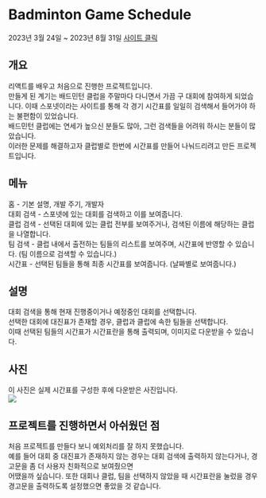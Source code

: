 # Badminton Game Schedule  
2023년 3월 24일 ~ 2023년 8월 31일
<a href="dunzae2.netlify.app">사이트 클릭</a>

## 개요  
리액트를 배우고 처음으로 진행한 프로젝트입니다.  
만들게 된 계기는 배드민턴 클럽을 주말마다 다니면서 가끔 구 대회에 참여하게 되었습니다.
이때 스포넷이라는 사이트를 통해 각 경기 시간표를 일일히 검색해서 들어가야 하는 불편함이 있었습니다.  
배드민턴 클럽에는 연세가 높으신 분들도 많아, 그런 검색들을 어려워 하시는 분들이 많았습니다.  
이러한 문제를 해결하고자 클럽별로 한번에 시간표를 만들어 나눠드리려고 만든 프로젝트입니다.

## 메뉴
홈 - 기본 설명, 개발 주기, 개발자  
대회 검색 - 스포넷에 있는 대회를 검색하고 이를 보여줍니다.  
클럽 검색 - 선택된 대회에 있는 클럽 전부를 보여주거나, 검색된 이름에 해당하는 클럽을 나열합니다.  
팀 검색 - 클럽 내에서 출전하는 팀들의 리스트를 보여주며, 시간표에 반영할 수 있습니다. (팀 이름으로 검색할 수 있습니다.)  
시간표 - 선택된 팀들을 통해 최종 시간표를 보여줍니다. (날짜별로 보여줍니다.)  

## 설명  
대회 검색을 통해 현재 진행중이거나 예정중인 대회를 선택합니다.  
선택한 대회에 대진표가 존재할 경우, 클럽과 클럽에 속한 팀들을 선택합니다.  
이때 선택된 팀들의 시간표가 시간표란을 통해 출력되며, 이미지로 다운받을 수 있습니다.

## 사진
이 사진은 실제 시간표를 구성한 후에 다운받은 사진입니다.  
<img src="https://user-images.githubusercontent.com/137369425/257323726-0126a6cd-9750-4ee4-8a9d-c19667684731.png" />  

## 프로젝트를 진행하면서 아쉬웠던 점  
처음 프로젝트를 만들다 보니 예외처리를 잘 하지 못했습니다.  
예를 들어 대회 중 대진표가 존재하지 않는 경우는 대회 검색에 출력하지 않는다거나, 경고문을 좀 더 사용자 친화적으로 보여줬으면  
어땠을까 싶습니다. 또한 대회나 클럽, 팀을 선택하지 않았을 때 시간표란을 눌렀을 경우 경고문을 출력하도록 설정했으면 좋았을 것 같습니다.
